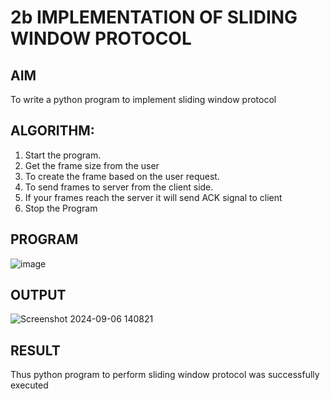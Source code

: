 # 2b IMPLEMENTATION OF SLIDING WINDOW PROTOCOL
## AIM
To write a python program to implement sliding window protocol

## ALGORITHM:
1. Start the program.
2. Get the frame size from the user
3. To create the frame based on the user request.
4. To send frames to server from the client side.
5. If your frames reach the server it will send ACK signal to client
6. Stop the Program
   
## PROGRAM

![image](https://github.com/user-attachments/assets/7a6f87f2-b474-4e0a-a922-d5ab5a0fa435)

## OUTPUT

![Screenshot 2024-09-06 140821](https://github.com/user-attachments/assets/636f547a-e02a-43f5-ab65-11772c819234)

## RESULT
Thus python program to perform sliding window protocol was successfully executed 

